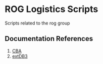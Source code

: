 # ROG Logistics Scripts
Scripts related to the rog group

## Documentation References
<ol>
    <li><a href='http://cbateam.github.io/CBA_A3/docs/files/overview-txt.html'>CBA</a></li>
    <li><a href='https://github.com/SteezCram/extDB3'>extDB3</a></li>
</ol>
